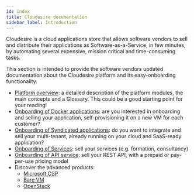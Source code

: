 ```yaml
---
id: index
title: Cloudesire documentation
sidebar_label: Introduction
---
```


Cloudesire is a cloud applications store that allows software vendors to sell
and distribute their applications as Software-as-a-Service, in few minutes, by
automating several expensive, mission critical and time-consuming tasks.

This section is intended to provide the software vendors updated documentation
about the Cloudesire platform and its easy-onboarding functionality.

* [Platform overview](platform.md): a detailed description of the platform
  modules, the main concepts and a Glossary. This could be a good starting point
  for your reading!
* [Onboarding of Docker applications](docker.md): are you interested in
  onboarding and selling your application, self-provisioning it on a new VM for
  each customer?
* [Onboarding of Syndicated applications](syndication.md): do you want to
  integrate and sell your multi-tenant, already running on your cloud and
  SaaS-ready application?
* [Onboarding of Services](service.md): sell your services (e.g. formation,
  consultancy)
* [Onboarding of API service](api-product.md): sell your REST API, with a
  prepaid or pay-per-use pricing model
* Discover the advanced products:
  * [Microsoft CSP](csp-product.md)
  * [Bare VM](vm.md)
  * [OpenStack](openstack.md)
